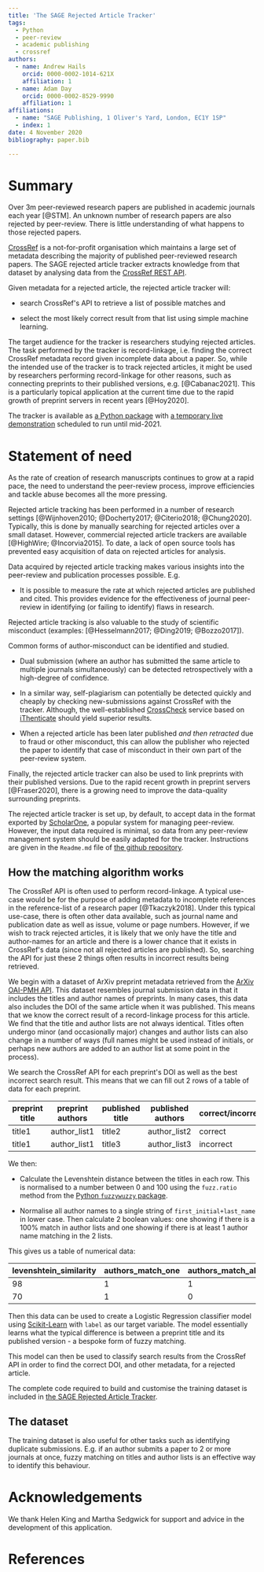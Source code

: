 ```yaml
---
title: 'The SAGE Rejected Article Tracker'
tags:
  - Python
  - peer-review
  - academic publishing
  - crossref
authors:
  - name: Andrew Hails
    orcid: 0000-0002-1014-621X
    affiliation: 1
  - name: Adam Day
    orcid: 0000-0002-8529-9990
    affiliation: 1
affiliations:
  - name: "SAGE Publishing, 1 Oliver's Yard, London, EC1Y 1SP"
  - index: 1
date: 4 November 2020
bibliography: paper.bib

---
```

# Summary
Over 3m peer-reviewed research papers are published in academic journals each year [@STM]. An unknown number of research papers are also rejected by peer-review. There is little understanding of what happens to those rejected papers.

[CrossRef](https://www.crossref.org/about/) is a not-for-profit organisation which maintains a large set of metadata describing the majority of published peer-reviewed research papers. The SAGE rejected article tracker extracts knowledge from that dataset by analysing data from the [CrossRef REST API](https://github.com/CrossRef/rest-api-doc). 

Given metadata for a rejected article, the rejected article tracker will:

* search CrossRef's API to retrieve a list of possible matches and 

* select the most likely correct result from that list using simple machine learning.

The target audience for the tracker is researchers studying rejected articles. The task performed by the tracker is record-linkage, i.e. finding the correct CrossRef metadata record given incomplete data about a paper. So, while the intended use of the tracker is to track rejected articles, it might be used by researchers performing record-linkage for other reasons, such as connecting preprints to their published versions, e.g. [@Cabanac2021]. This is a particularly topical application at the current time due to the rapid growth of preprint servers in recent years [@Hoy2020].

The tracker is available as [a Python package](https://github.com/ad48/rejected_article_tracker_pkg) with [a temporary live demonstration](https://rejectedarticlestorage.z6.web.core.windows.net/) scheduled to run until mid-2021.

# Statement of need

As the rate of creation of research manuscripts continues to grow at a rapid pace, the need to understand the peer-review process, improve efficiencies and tackle abuse becomes all the more pressing. 

Rejected article tracking has been performed in a number of research settings [@Wijnhoven2010; @Docherty2017; @Citerio2018; @Chung2020]. Typically, this is done by manually searching for rejected articles over a small dataset. However, commercial rejected article trackers are available [@HighWire; @Incorvia2015]. To date, a lack of open source tools has prevented easy acquisition of data on rejected articles for analysis.

Data acquired by rejected article tracking makes various insights into the peer-review and publication processes possible. E.g. 

- It is possible to measure the rate at which rejected articles are published and cited. This provides evidence for the effectiveness of journal peer-review in identifying (or failing to identify) flaws in research.

Rejected article tracking is also valuable to the study of scientific misconduct (examples: [@Hesselmann2017; @Ding2019; @Bozzo2017]). 

Common forms of author-misconduct can be identified and studied. 

- Dual submission (where an author has submitted the same article to multiple journals simultaneously) can be detected retrospectively with a high-degree of confidence. 

- In a similar way, self-plagiarism can potentially be detected quickly and cheaply by checking new-submissions against CrossRef with the tracker. Although, the well-established [CrossCheck](https://www.crossref.org/services/similarity-check/) service based on [iThenticate](https://www.ithenticate.com/) should yield superior results. 

- When a rejected article has been later published _and then retracted_ due to fraud or other misconduct, this can allow the publisher who rejected the paper to identify that case of misconduct in their own part of the peer-review system.

Finally, the rejected article tracker can also be used to link preprints with their published versions. Due to the rapid recent growth in preprint servers [@Fraser2020], there is a growing need to improve the data-quality surrounding preprints. 

The rejected article tracker is set up, by default, to accept data in the format exported by [ScholarOne](https://clarivate.com/webofsciencegroup/solutions/scholarone/), a popular system for managing peer-review. However, the input data required is minimal, so data from any peer-review management system should be easily adapted for the tracker. Instructions are given in the `Readme.md` file of [the github repository](https://github.com/ad48/rejected_article_tracker_pkg).

## How the matching algorithm works

The CrossRef API is often used to perform record-linkage. A typical use-case would be for the purpose of adding metadata to incomplete references in the reference-list of a research paper [@Tkaczyk2018]. Under this typical use-case, there is often other data available, such as journal name and publication date as well as issue, volume or page numbers. However, if we wish to track rejected articles, it is likely that we only have the title and author-names for an article and there is a lower chance that it exists in CrossRef's data (since not all rejected articles are published). So, searching the API for just these 2 things often results in incorrect results being retrieved.

We begin with a dataset of ArXiv preprint metadata retrieved from the [ArXiv OAI-PMH API](https://arxiv.org/help/oa/index). This dataset resembles journal submission data in that it includes the titles and author names of preprints. In many cases, this data also includes the DOI of the same article when it was published. This means that we know the correct result of a record-linkage process for this article. We find that the title and author lists are not always identical. Titles often undergo minor (and occasionally major) changes and author lists can also change in a number of ways (full names might be used instead of initials, or perhaps new authors are added to an author list at some point in the process).

We search the CrossRef API for each preprint's DOI as well as the best incorrect search result. This means that we can fill out 2 rows of a table of data for each preprint.

| preprint title | preprint authors | published title | published authors | correct/incorrect |
|-|-|-|-|-|
| title1| author_list1 | title2 | author_list2 | correct |
| title1| author_list1 | title3 | author_list3 | incorrect |

We then:

- Calculate the Levenshtein distance between the titles in each row. This is normalised to a number between 0 and 100 using the `fuzz.ratio` method from the [Python `fuzzywuzzy` package](https://pypi.org/project/fuzzywuzzy/).

- Normalise all author names to a single string of `first_initial+last_name` in lower case. Then calculate 2 boolean values: one showing if there is a 100% match in author lists and one showing if there is at least 1 author name matching in the 2 lists. 

This gives us a table of numerical data:

| levenshtein_similarity | authors_match_one | authors_match_all | label |
|-|-|-|-|
| 98 | 1 | 1 | 1 |
| 70 | 1 | 0 | 0 |

Then this data can be used to create a Logistic Regression classifier model using [Scikit-Learn](https://scikit-learn.org/stable/modules/generated/sklearn.linear_model.LogisticRegression.html) with `label` as our target variable. The model essentially learns what the typical difference is between a preprint title and its published version - a bespoke form of fuzzy matching. 

This model can then be used to classify search results from the CrossRef API in order to find the correct DOI, and other metadata, for a rejected article.

The complete code required to build and customise the training dataset is included in [the SAGE Rejected Article Tracker](https://github.com/ad48/rejected_article_tracker_pkg).

## The dataset

 The training dataset is also useful for other tasks such as identifying duplicate submissions. E.g. if an author submits a paper to 2 or more journals at once, fuzzy matching on titles and author lists is an effective way to identify this behaviour. 


# Acknowledgements

We thank Helen King and Martha Sedgwick for support and advice in the development of this application. 

# References
